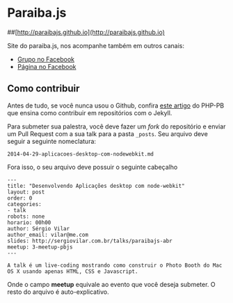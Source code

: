 Paraiba.js
==================

##[http://paraibajs.github.io](http://paraibajs.github.io)

Site do paraiba.js, nos acompanhe também em outros canais:

* [Grupo no Facebook](https://www.facebook.com/groups/paraibajs/)
* [Página no Facebook](https://www.facebook.com/paraibajs/)

## Como contribuir

Antes de tudo, se você nunca usou o Github, confira [este artigo](http://php-pb.net/2014/04/28/contribuindo-com-artigos/) do PHP-PB que ensina como contribuir em repositórios com o Jekyll.

Para submeter sua palestra, você deve fazer um *fork* do repositório e enviar um Pull Request com a sua talk para a pasta `_posts`. Seu arquivo deve seguir a seguinte nomeclatura:

    2014-04-29-aplicacoes-desktop-com-nodewebkit.md
    
Fora isso, o seu arquivo deve possuir o seguinte cabeçalho    

    ---
    title: "Desenvolvendo Aplicações desktop com node-webkit"
    layout: post
    order: 0
    categories:
    - talk
    robots: none
    horario: 00h00
    author: Sérgio Vilar
    author_email: vilar@me.com
    slides: http://sergiovilar.com.br/talks/paraibajs-abr
    meetup: 3-meetup-pbjs
    ---
    
    A talk é um live-coding mostrando como construir o Photo Booth do Mac OS X usando apenas HTML, CSS e Javascript.
    
Onde o campo **meetup** equivale ao evento que você deseja submeter. O resto do arquivo é auto-explicativo.

